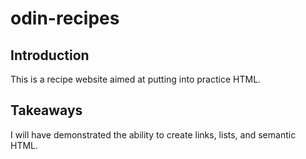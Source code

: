 # odin-recipes

## Introduction
This is a recipe website aimed at putting into practice HTML. 

## Takeaways
I will have demonstrated the ability to create links, lists, and semantic HTML.